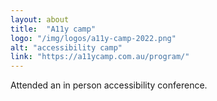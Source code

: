 ```yaml
---
layout: about
title:  "A11y camp"
logo: "/img/logos/a11y-camp-2022.png"
alt: "accessibility camp"
link: "https://a11ycamp.com.au/program/"
---
```


Attended an in person accessibility conference.
